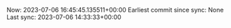 Now: 2023-07-06 16:45:45.135511+00:00 Earliest commit since sync: None Last sync: 2023-07-06 14:33:33+00:00
